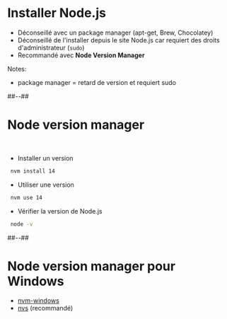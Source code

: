 <!-- .slide: -->

# Installer Node.js


* Déconseillé avec un package manager (apt-get, Brew, Chocolatey)
* Déconseillé de l'installer depuis le site Node.js car requiert des droits d'administrateur (`sudo`)
* Recommandé avec <b>Node Version Manager</b>


Notes:
- package manager = retard de version et requiert sudo

##--##

<!-- .slide: class="with-code" -->

# Node version manager

<br>

* Installer un version

```bash
 nvm install 14
```

* Utiliser une version

```bash
 nvm use 14
```

* Vérifier la version de Node.js

```bash
 node -v
```

##--##

# Node version manager pour Windows

* [nvm-windows](https://github.com/coreybutler/nvm-windows)
* [nvs](https://github.com/jasongin/nvs/releases) (recommandé)